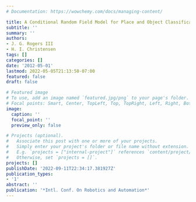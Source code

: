 ```yaml
---
# Documentation: https://wowchemy.com/docs/managing-content/

title: A Conditional Random Field Model for Place and Object Classification
subtitle: ''
summary: ''
authors:
- J. G. Rogers III
- H. I. Christensen
tags: []
categories: []
date: '2012-05-01'
lastmod: 2022-05-05T21:13:50-07:00
featured: false
draft: false

# Featured image
# To use, add an image named `featured.jpg/png` to your page's folder.
# Focal points: Smart, Center, TopLeft, Top, TopRight, Left, Right, BottomLeft, Bottom, BottomRight.
image:
  caption: ''
  focal_point: ''
  preview_only: false

# Projects (optional).
#   Associate this post with one or more of your projects.
#   Simply enter your project's folder or file name without extension.
#   E.g. `projects = ["internal-project"]` references `content/project/deep-learning/index.md`.
#   Otherwise, set `projects = []`.
projects: []
publishDate: '2022-09-11T22:34:17.381927Z'
publication_types:
- '1'
abstract: ''
publication: '*Intl. Conf. On Robotics and Automation*'
---
```

